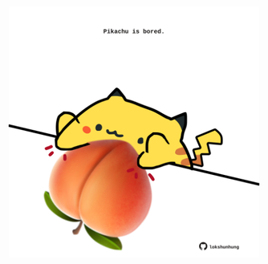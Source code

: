 <!-- built at 15/03/2025, 00:01:19 UTC -->
<p align="center">
  <img width="500" height="500" src="./ReadmeImage.svg">
</p>

